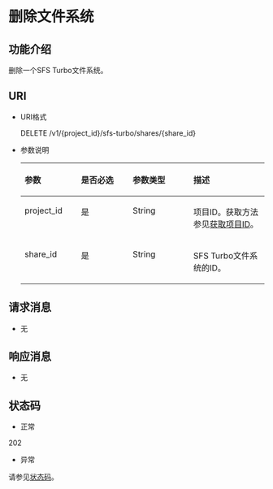 # 删除文件系统<a name="ZH-CN_TOPIC_0171853692"></a>

## 功能介绍<a name="section53102250"></a>

删除一个SFS Turbo文件系统。

## URI<a name="section8158206"></a>

-   URI格式

    DELETE /v1/\{project\_id\}/sfs-turbo/shares/\{share\_id\}

-   参数说明

    <a name="table58298029"></a>
    <table><thead align="left"><tr id="row14956057"><th class="cellrowborder" valign="top" width="23.09%" id="mcps1.1.5.1.1"><p id="p3481129"><a name="p3481129"></a><a name="p3481129"></a>参数</p>
    </th>
    <th class="cellrowborder" valign="top" width="21.23%" id="mcps1.1.5.1.2"><p id="p13536050"><a name="p13536050"></a><a name="p13536050"></a>是否必选</p>
    </th>
    <th class="cellrowborder" valign="top" width="24.85%" id="mcps1.1.5.1.3"><p id="p1336913122020"><a name="p1336913122020"></a><a name="p1336913122020"></a>参数类型</p>
    </th>
    <th class="cellrowborder" valign="top" width="30.830000000000002%" id="mcps1.1.5.1.4"><p id="p22678235"><a name="p22678235"></a><a name="p22678235"></a>描述</p>
    </th>
    </tr>
    </thead>
    <tbody><tr id="row24997708"><td class="cellrowborder" valign="top" width="23.09%" headers="mcps1.1.5.1.1 "><p id="p11548462"><a name="p11548462"></a><a name="p11548462"></a>project_id</p>
    </td>
    <td class="cellrowborder" valign="top" width="21.23%" headers="mcps1.1.5.1.2 "><p id="p63010216"><a name="p63010216"></a><a name="p63010216"></a>是</p>
    </td>
    <td class="cellrowborder" valign="top" width="24.85%" headers="mcps1.1.5.1.3 "><p id="p988312412303"><a name="p988312412303"></a><a name="p988312412303"></a>String</p>
    </td>
    <td class="cellrowborder" valign="top" width="30.830000000000002%" headers="mcps1.1.5.1.4 "><p id="p24840910"><a name="p24840910"></a><a name="p24840910"></a>项目ID。获取方法参见<a href="获取项目ID.md">获取项目ID</a>。</p>
    </td>
    </tr>
    <tr id="row31985024"><td class="cellrowborder" valign="top" width="23.09%" headers="mcps1.1.5.1.1 "><p id="p40650175"><a name="p40650175"></a><a name="p40650175"></a>share_id</p>
    </td>
    <td class="cellrowborder" valign="top" width="21.23%" headers="mcps1.1.5.1.2 "><p id="p4329874"><a name="p4329874"></a><a name="p4329874"></a>是</p>
    </td>
    <td class="cellrowborder" valign="top" width="24.85%" headers="mcps1.1.5.1.3 "><p id="p126281747809"><a name="p126281747809"></a><a name="p126281747809"></a>String</p>
    </td>
    <td class="cellrowborder" valign="top" width="30.830000000000002%" headers="mcps1.1.5.1.4 "><p id="p15175522"><a name="p15175522"></a><a name="p15175522"></a>SFS Turbo文件系统的ID。</p>
    </td>
    </tr>
    </tbody>
    </table>


## 请求消息<a name="section6314992"></a>

-   无

## 响应消息<a name="section56834929"></a>

-   无

## 状态码<a name="section41752314"></a>

-   正常

202

-   异常

请参见[状态码](状态码.md)。

